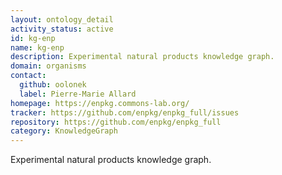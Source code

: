 ```yaml
---
layout: ontology_detail
activity_status: active
id: kg-enp
name: kg-enp
description: Experimental natural products knowledge graph.
domain: organisms
contact:
  github: oolonek
  label: Pierre-Marie Allard
homepage: https://enpkg.commons-lab.org/
tracker: https://github.com/enpkg/enpkg_full/issues
repository: https://github.com/enpkg/enpkg_full
category: KnowledgeGraph
---
```


Experimental natural products knowledge graph.
